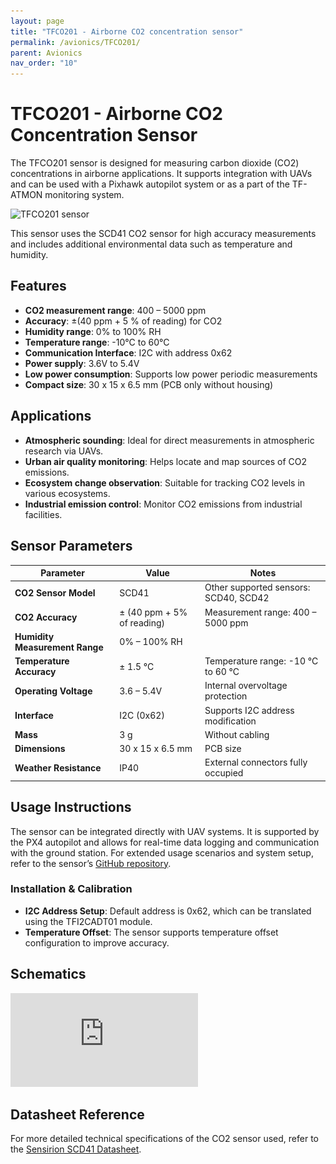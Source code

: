 ```yaml
---
layout: page
title: "TFCO201 - Airborne CO2 concentration sensor"
permalink: /avionics/TFCO201/
parent: Avionics
nav_order: "10"
---
```


# TFCO201 - Airborne CO2 Concentration Sensor

The TFCO201 sensor is designed for measuring carbon dioxide (CO2) concentrations in airborne applications. It supports integration with UAVs and can be used with a Pixhawk autopilot system or as a part of the TF-ATMON monitoring system.


![TFCO201 sensor](https://github.com/ThunderFly-aerospace/TFCO201/assets/5196729/bca47559-f115-4941-bb79-61ccec8639b7)

This sensor uses the SCD41 CO2 sensor for high accuracy measurements and includes additional environmental data such as temperature and humidity.

## Features
- **CO2 measurement range**: 400 – 5000 ppm
- **Accuracy**: ±(40 ppm + 5 % of reading) for CO2
- **Humidity range**: 0% to 100% RH
- **Temperature range**: -10°C to 60°C
- **Communication Interface**: I2C with address 0x62
- **Power supply**: 3.6V to 5.4V
- **Low power consumption**: Supports low power periodic measurements
- **Compact size**: 30 x 15 x 6.5 mm (PCB only without housing)

## Applications
- **Atmospheric sounding**: Ideal for direct measurements in atmospheric research via UAVs.
- **Urban air quality monitoring**: Helps locate and map sources of CO2 emissions.
- **Ecosystem change observation**: Suitable for tracking CO2 levels in various ecosystems.
- **Industrial emission control**: Monitor CO2 emissions from industrial facilities.

## Sensor Parameters

| Parameter                    | Value                               | Notes                                       |
|------------------------------|-------------------------------------|---------------------------------------------|
| **CO2 Sensor Model**          | SCD41                              | Other supported sensors: SCD40, SCD42       |
| **CO2 Accuracy**              | ± (40 ppm + 5% of reading)          | Measurement range: 400 – 5000 ppm           |
| **Humidity Measurement Range**| 0% – 100% RH                       |                                             |
| **Temperature Accuracy**      | ± 1.5 °C                           | Temperature range: -10 °C to 60 °C          |
| **Operating Voltage**         | 3.6 – 5.4V                         | Internal overvoltage protection              |
| **Interface**                 | I2C (0x62)                         | Supports I2C address modification           |
| **Mass**                      | 3 g                                | Without cabling                             |
| **Dimensions**                | 30 x 15 x 6.5 mm                   | PCB size                                    |
| **Weather Resistance**        | IP40                               | External connectors fully occupied          |

## Usage Instructions

The sensor can be integrated directly with UAV systems. It is supported by the PX4 autopilot and allows for real-time data logging and communication with the ground station. For extended usage scenarios and system setup, refer to the sensor’s [GitHub repository](https://github.com/ThunderFly-aerospace/TFCO201).

### Installation & Calibration
- **I2C Address Setup**: Default address is 0x62, which can be translated using the TFI2CADT01 module.
- **Temperature Offset**: The sensor supports temperature offset configuration to improve accuracy.

## Schematics
![TFCO201 Schematics](https://github.com/ThunderFly-aerospace/TFCO201/blob/TFCO201A/doc/gen/TFCO201-schematic.pdf)

## Datasheet Reference
For more detailed technical specifications of the CO2 sensor used, refer to the [Sensirion SCD41 Datasheet](https://sensirion.com/media/documents/E0F04247/631EF271/CD_DS_SCD40_SCD41_Datasheet_D1.pdf).

